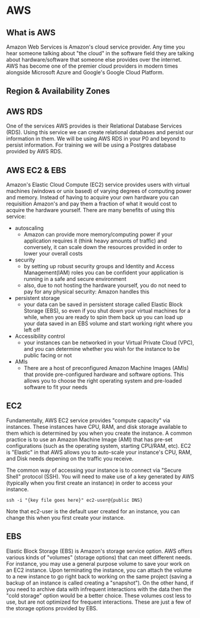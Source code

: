 # AWS

## What is AWS
Amazon Web Services is Amazon's cloud service provider. Any time you hear someone talking about "the cloud" in the software field they are talking about hardware/software that someone else provides over the internet. AWS has become one of the premier cloud providers in modern times alongside Microsoft Azure and Google's Google Cloud Platform.

## Region & Availability Zones

## AWS RDS
One of the services AWS provides is their Relational Database Services (RDS). Using this service we can create relational databases and persist our information in them. We will be using AWS RDS in your P0 and beyond to persist information. For training we will be using a Postgres database provided by AWS RDS.

## AWS EC2 & EBS
Amazon's Elastic Cloud Compute (EC2) service provides users with virtual machines (windows or unix based) of varying degrees of computing power and memory. Instead of having to acquire your own hardware you can requisition Amazon's and pay them a fraction of what it would cost to acquire the hardware yourself. There are many benefits of using this service:
- autoscaling
    - Amazon can provide more memory/computing power if your application requires it (think heavy amounts of traffic) and conversely, it can scale down the resources provided in order to lower your overall costs
- security
    - by setting up robust security groups and Identity and Access Management(IAM) roles you can be confident your application is running in a safe and secure environment
    - also, due to not hosting the hardware yourself, you do not need to pay for any physical security: Amazon handles this
- persistent storage
    - your data can be saved in persistent storage called Elastic Block Storage (EBS), so even if you shut down your virtual machines for a while, when you are ready to spin them back up you can load up your data saved in an EBS volume and start working right where you left off
- Accessibility control
    - your instances can be networked in your Virtual Private Cloud (VPC), and you can determine whether you wish for the instance to be public facing or not
- AMIs
    - There are a host of preconfigured Amazon Machine Images (AMIs) that provide pre-configured hardware and software options. This allows you to choose the right operating system and pre-loaded software to fit your needs

## EC2
Fundamentally, AWS EC2 service provides "compute capacity" via instances. These instances have CPU, RAM, and disk storage available to them which is determined by you when you create the instance. A common practice is to use an Amazon Machine Image (AMI) that has pre-set configurations (such as the operating system, starting CPU/RAM, etc). EC2 is "Elastic" in that AWS allows you to auto-scale your instance's CPU, RAM, and Disk needs depening on the traffic you receive.

The common way of accessing your instance is to connect via "Secure Shell" protocol (SSH). You will need to make use of a key generated by AWS (typically when you first create an instance) in order to access your instance.
```cli
ssh -i "{key file goes here}" ec2-user@{public DNS}
```
Note that ec2-user is the default user created for an instance, you can change this when you first create your instance.

## EBS
Elastic Block Storage (EBS) is Amazon's storage service option. AWS offers various kinds of "volumes" (storage options) that can meet different needs. For instance, you may use a general purpose volume to save your work on an EC2 instance. Upon terminating the instance, you can attach the volume to a new instance to go right back to working on the same project (saving a backup of an instance is called creating a "snapshot"). On the other hand, if you need to archive data with infrequent interactions with the data then the "cold storage" option would be a better choice. These volumes cost less to use, but are not optimized for frequent interactions. These are just a few of the storage options provided by EBS.